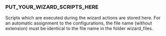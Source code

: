### PUT_YOUR_WIZARD_SCRIPTS_HERE
Scripts which are executed during the wizard actions are stored here. For an automatic assignment to the configurations, the file name (without extension) must be identical to the file name in the folder wizard_files.